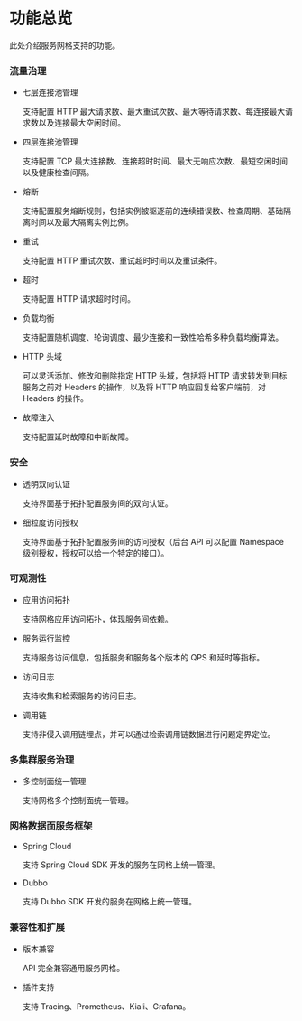# 功能总览

此处介绍服务网格支持的功能。

### 流量治理

- 七层连接池管理

    支持配置 HTTP 最大请求数、最大重试次数、最大等待请求数、每连接最大请求数以及连接最大空闲时间。

- 四层连接池管理

    支持配置 TCP 最大连接数、连接超时时间、最大无响应次数、最短空闲时间以及健康检查间隔。

- 熔断

    支持配置服务熔断规则，包括实例被驱逐前的连续错误数、检查周期、基础隔离时间以及最大隔离实例比例。

- 重试

    支持配置 HTTP 重试次数、重试超时时间以及重试条件。

- 超时

    支持配置 HTTP 请求超时时间。

- 负载均衡

    支持配置随机调度、轮询调度、最少连接和一致性哈希多种负载均衡算法。

- HTTP 头域

    可以灵活添加、修改和删除指定 HTTP 头域，包括将 HTTP 请求转发到目标服务之前对 Headers 的操作，以及将 HTTP 响应回复给客户端前，对 Headers 的操作。

- 故障注入

    支持配置延时故障和中断故障。

### 安全

- 透明双向认证

    支持界面基于拓扑配置服务间的双向认证。

- 细粒度访问授权

    支持界面基于拓扑配置服务间的访问授权（后台 API 可以配置 Namespace 级别授权，授权可以给一个特定的接口）。

### 可观测性

- 应用访问拓扑

    支持网格应用访问拓扑，体现服务间依赖。

- 服务运行监控

    支持服务访问信息，包括服务和服务各个版本的 QPS 和延时等指标。

- 访问日志

    支持收集和检索服务的访问日志。

- 调用链

    支持非侵入调用链埋点，并可以通过检索调用链数据进行问题定界定位。

### 多集群服务治理

- 多控制面统一管理

    支持网格多个控制面统一管理。

### 网格数据面服务框架

- Spring Cloud

    支持 Spring Cloud SDK 开发的服务在网格上统一管理。

- Dubbo

    支持 Dubbo SDK 开发的服务在网格上统一管理。

### 兼容性和扩展

- 版本兼容

    API 完全兼容通用服务网格。

- 插件支持

    支持 Tracing、Prometheus、Kiali、Grafana。
  